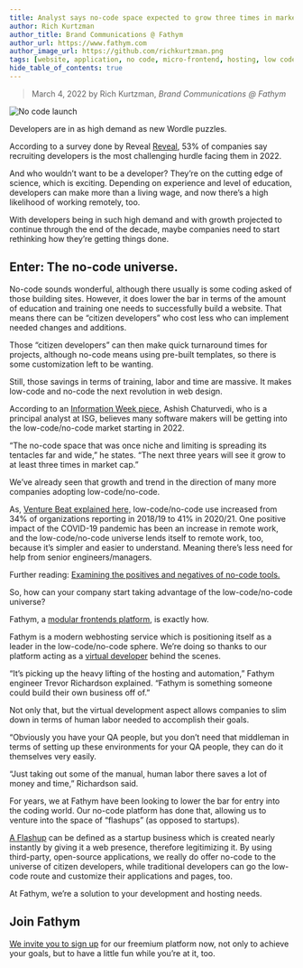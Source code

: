 ```yaml
---
title: Analyst says no-code space expected to grow three times in market cap by 2024
author: Rich Kurtzman
author_title: Brand Communications @ Fathym
author_url: https://www.fathym.com
author_image_url: https://github.com/richkurtzman.png
tags: [website, application, no code, micro-frontend, hosting, low code]
hide_table_of_contents: true
---
```


> March 4, 2022 by Rich Kurtzman, _Brand Communications @ Fathym_

![No code launch](https://www.fathym.com/img/blastoff.jpeg)

Developers are in as high demand as new Wordle puzzles.  

According to a survey done by Reveal [Reveal](https://www.revealbi.io/), 53% of companies say recruiting developers is the most challenging hurdle facing them in 2022.  

And who wouldn’t want to be a developer? They’re on the cutting edge of science, which is exciting. Depending on experience and level of education, developers can make more than a living wage, and now there’s a high likelihood of working remotely, too.  

With developers being in such high demand and with growth projected to continue through the end of the decade, maybe companies need to start rethinking how they’re getting things done.  

## Enter: The no-code universe.  

No-code sounds wonderful, although there usually is some coding asked of those building sites. However, it does lower the bar in terms of the amount of education and training one needs to successfully build a website. That means there can be “citizen developers” who cost less who can implement needed changes and additions.  

Those “citizen developers” can then make quick turnaround times for projects, although no-code means using pre-built templates, so there is some customization left to be wanting. 

Still, those savings in terms of training, labor and time are massive. It makes low-code and no-code the next revolution in web design.  

According to an [Information Week piece,](https://www.informationweek.com/software/the-benefits-of-adopting-a-low-code-no-code-development-platform) Ashish Chaturvedi, who is a principal analyst at ISG, believes many software makers will be getting into the low-code/no-code market starting in 2022.  

“The no-code space that was once niche and limiting is spreading its tentacles far and wide,” he states. “The next three years will see it grow to at least three times in market cap.” 

We’ve already seen that growth and trend in the direction of many more companies adopting low-code/no-code.  

As, [Venture Beat explained here,](https://venturebeat.com/2021/10/13/low-code-no-code-increases-efficiency-in-retail-and-beyond/) low-code/no-code use increased from 34% of organizations reporting in 2018/19 to 41% in 2020/21. One positive impact of the COVID-19 pandemic has been an increase in remote work, and the low-code/no-code universe lends itself to remote work, too, because it’s simpler and easier to understand. Meaning there’s less need for help from senior engineers/managers.  

Further reading: [Examining the positives and negatives of no-code tools.](https://www.fathym.com/blog/articles/2022/june/2022-06-28-positives-and-negatives-of-no-code-tools)

So, how can your company start taking advantage of the low-code/no-code universe?  

Fathym, a [modular frontends platform](https://www.fathym.com/blog/articles/2022/february/2022-02-14-fathym-vs-netlify-and-vercel-micro-frontends), is exactly how.  

Fathym is a modern webhosting service which is positioning itself as a leader in the low-code/no-code sphere. We’re doing so thanks to our platform acting as a [virtual developer](https://www.fathym.com/blog/articles/2022/february/2022-02-03-freelance-developers-fathym-saves-you-time-as-a-virtual-developer) behind the scenes.  

“It’s picking up the heavy lifting of the hosting and automation,” Fathym engineer Trevor Richardson explained. “Fathym is something someone could build their own business off of.” 

Not only that, but the virtual development aspect allows companies to slim down in terms of human labor needed to accomplish their goals.  

“Obviously you have your QA people, but you don’t need that middleman in terms of setting up these environments for your QA people, they can do it themselves very easily. 

“Just taking out some of the manual, human labor there saves a lot of money and time,” Richardson said. 

For years, we at Fathym have been looking to lower the bar for entry into the coding world. Our no-code platform has done that, allowing us to venture into the space of “flashups” (as opposed to startups).  

[A Flashup](https://www.fathym.com/blog/articles/2022/february/2022-02-18-flashup-buzz-word-or-brilliant-idea) can be defined as a startup business which is created nearly instantly by giving it a web presence, therefore legitimizing it. By using third-party, open-source applications, we really do offer no-code to the universe of citizen developers, while traditional developers can go the low-code route and customize their applications and pages, too.  

At Fathym, we’re a solution to your development and hosting needs.

## Join Fathym 

[We invite you to sign up](https://www.fathym.com/dashboard) for our freemium platform now, not only to achieve your goals, but to have a little fun while you’re at it, too. 